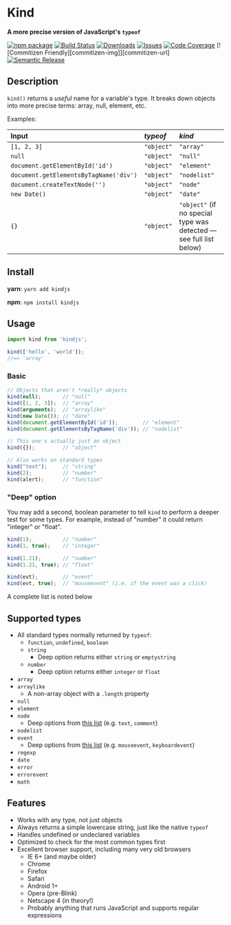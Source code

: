 # Kind

**A more precise version of JavaScript's `typeof`**

[![npm package][npm-img]][npm-url]
[![Build Status][build-img]][build-url]
[![Downloads][downloads-img]][downloads-url]
[![Issues][issues-img]][issues-url]
[![Code Coverage][codecov-img]][codecov-url]
[![Commitizen Friendly][commitizen-img]][commitizen-url]
[![Semantic Release][semantic-release-img]][semantic-release-url]


## Description

`kind()` returns a *useful* name for a variable's type. It breaks down objects into more precise terms: array, null, element, etc.

Examples:

| Input | *typeof* | *kind* |
|:---------------|:--------|:------------|
| `[1, 2, 3]` | `"object"` | `"array"` |
| `null` | `"object"` | `"null"` |
| `document.getElementById('id')` | `"object"` | `"element"` |
| `document.getElementsByTagName('div')` | `"object"` | `"nodelist"` |
| `document.createTextNode('')` | `"object"` | `"node"` |
| `new Date()` | `"object"` | `"date"` |
| `{}` | `"object"` | `"object"` (if no special type was detected &mdash; see full list below) |

## Install

**yarn**: `yarn add kindjs`

**npm**: `npm install kindjs`

## Usage


```ts
import kind from 'kindjs';

kind(['hello', 'world']);
//=> 'array'
```

### Basic

```js
// Objects that aren't *really* objects
kind(null);       // "null"
kind([1, 2, 3]);  // "array"
kind(arguments);  // "arraylike"
kind(new Date()); // "date"
kind(document.getElementById('id'));        // "element"
kind(document.getElementsByTagName('div')); // "nodelist"

// This one's actually just an object
kind({});         // "object"

// Also works on standard types
kind("text");     // "string"
kind(2);          // "number"
kind(alert);      // "function"
```

### "Deep" option

You may add a second, boolean parameter to tell `kind` to perform a deeper test for some types. For example, instead of "number" it could return "integer" or "float".

```js
kind(1);          // "number"
kind(1, true);    // "integer"

kind(1.21);       // "number"
kind(1.21, true); // "float"

kind(evt);        // "event"
kind(evt, true);  // "mouseevent" (i.e. if the event was a click)
```

A complete list is noted below

## Supported types

- All standard types normally returned by `typeof`:
    + `function`, `undefined`, `boolean`
    + `string`
        * Deep option returns either `string` or `emptystring`
    + `number`
        * Deep option returns either `integer` or `float`
- `array`
- `arraylike`
    + A non-array object with a `.length` property
- `null`
- `element`
- `node`
    + Deep options from [this list](https://developer.mozilla.org/en-US/docs/Web/API/Node.nodeType) (e.g. `text`, `comment`)
- `nodelist`
- `event`
    + Deep options from [this list](https://developer.mozilla.org/en-US/docs/Web/Events) (e.g. `mouseevent`, `keyboardevent`)
- `regexp`
- `date`
- `error`
- `errorevent`
- `math`

## Features

- Works with any type, not just objects
- Always returns a simple lowercase string, just like the native `typeof`
- Handles undefined or undeclared variables
- Optimized to check for the most common types first
- Excellent browser support, including many very old browsers
    + IE 6+ (and maybe older)
    + Chrome
    + Firefox
    + Safari
    + Android 1+
    + Opera (pre-Blink)
    + Netscape 4 (in theory!)
    + Probably anything that runs JavaScript and supports regular expressions

[build-img]: https://github.com/patik/kind/actions/workflows/release.yml/badge.svg
[build-url]: https://github.com/patik/kind/actions/workflows/release.yml
[downloads-img]: https://img.shields.io/npm/dt/kindjs
[downloads-url]: https://www.npmtrends.com/kindjs
[npm-img]: https://img.shields.io/npm/v/kindjs
[npm-url]: https://www.npmjs.com/package/kindjs
[issues-img]: https://img.shields.io/github/issues/patik/kind
[issues-url]: https://github.com/patik/kind/issues
[codecov-img]: https://codecov.io/gh/patik/kind/branch/main/graph/badge.svg
[codecov-url]: https://codecov.io/gh/patik/kind
[semantic-release-img]: https://img.shields.io/badge/%20%20%F0%9F%93%A6%F0%9F%9A%80-semantic--release-e10079.svg
[semantic-release-url]: https://github.com/semantic-release/semantic-release

